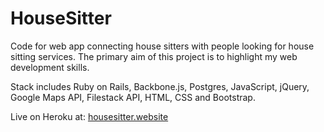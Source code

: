 HouseSitter
===========

Code for web app connecting house sitters with people looking for house sitting services. The primary aim of this project is to highlight my web development skills.

Stack includes Ruby on Rails, Backbone.js, Postgres, JavaScript, jQuery, Google Maps API, Filestack API, HTML, CSS and Bootstrap.

Live on Heroku at: [housesitter.website](http://www.housesitter.website)
